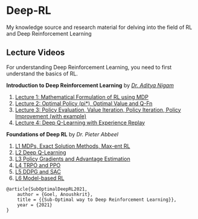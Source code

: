 # Deep-RL
My knowledge source and research material for delving into the field of RL and Deep Reinforcement Learning


## Lecture Videos

For understanding Deep Reinforcement Learning, you need to first understand the basics of RL. 

**Introduction to Deep Reinforcement Learning** by _[Dr. Aditya Nigam](https://faculty.iitmandi.ac.in/~aditya/)_

1. [Lecture 1: Mathematical Formulation of RL using MDP](https://youtu.be/YSfSYgEVYtA?list=PLprhmW8ghqMW5Yg8sxWhU6LnciH5nCVs-)
2. [Lecture 2: Optimal Policy (pi*), Optimal Value and Q-Fn](https://youtu.be/mgUqUzGE1ac)
3. [Lecture 3: Policy Evaluation, Value Iteration, Policy Iteration, Policy Improvement (with example)](https://youtu.be/pj3CGYUahB8)
4. [Lecture 4: Deep Q-Learning with Experience Replay](https://youtu.be/1BdbduBGVSE)

**Foundations of Deep RL** by _Dr. Pieter Abbeel_

1. [L1 MDPs, Exact Solution Methods, Max-ent RL](https://youtu.be/2GwBez0D20A)
2. [L2 Deep Q-Learning](https://youtu.be/Psrhxy88zww)
3. [L3 Policy Gradients and Advantage Estimation ](https://youtu.be/AKbX1Zvo7r8)
4. [L4 TRPO and PPO](https://youtu.be/KjWF8VIMGiY)
5. [L5 DDPG and SAC](https://youtu.be/pg-lKy7JIRk)
6. [L6 Model-based RL](https://youtu.be/2o1yrkbpcUk)











```
@article{SubOptimalDeepRL2021,
    author = {Goel, Anoushkrit},
    title = {{Sub-Optimal way to Deep Reinforcement Learning}},
    year = {2021}
}
```

